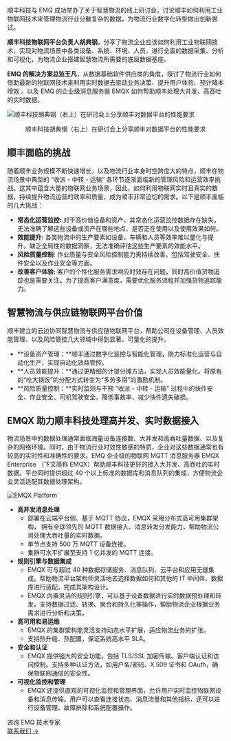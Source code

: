顺丰科技与 EMQ 成功举办了关于智慧物流的线上研讨会，讨论顺丰如何利用工业物联网技术来管理物流行业分散复杂的数据，为物流行业数字化转型做出创新尝试。

**顺丰科技物联网平台负责人胡典钢**，分享了物流企业应该如何利用工业物联网技术，实现对物流场景中各类设备、系统、环境、人员，进行全面的数据采集、分析和可视化，为物流企业搭建智慧物流所需要的底层数据基座。

**EMQ 的解决方案总监王凡**，从数据基础软件供应商的角度，探讨了物流行业如何借助最新的物联网技术来利用实时数据去驱动业务决策、提升用户体验、预计降本增效 。以及 EMQ 的企业级消息服务器 EMQX 如何帮助顺丰处理大并发、高吞吐的实时数据。

![顺丰科技胡典钢（右上）在研讨会上分享顺丰对数据平台的性能要求](https://assets.emqx.com/images/38c8739ce8aaefb5f67566429da01d21.png)

<center>顺丰科技胡典钢（右上）在研讨会上分享顺丰对数据平台的性能要求</center>

## 顺丰面临的挑战 

随着顺丰业务规模不断快速增长，以及物流行业本身时空跨度大的特点，顺丰在物流场景中典型的 “收派 - 中转 - 运输” 各环节逐渐面临新的管理风险和运营效率挑战。这其中蕴含大量的物联网业务场景，因此，如何利用物联网实时且真实的数据，持续提升物流运营的效率和质量，成为顺丰非常迫切的需求。以下是顺丰面临的几大挑战：

- **常态化运营监控:** 对于高价值设备和资产，其常态化运营监控数据存在缺失。无法准确了解这些设备或资产在哪些地点、是否正在使用以及使用效果如何。
- **效能提升:** 各类物流中的生产要素如设备、车辆和人员等效率难以量化与提升。缺乏全局性的数据洞察，无法准确评估这些生产要素的效能水平。
- **风险质量控制:** 作业质量与安全风险控制能力需持续改善。包括驾驶安全、快件安全以及作业安全等方面。
- **改善客户体验:** 客户的个性化服务需求响应时效存在问题，同时高价值货物追踪也是需要关注。为了提高客户满意度，需要优化服务流程并加强货物追踪能力。

## 智慧物流与供应链物联网平台价值  

顺丰建立的云边协同智慧物流与供应链物联网平台，帮助公司在设备管理、人员效能管理、以及风险管控几大领域中得到显著、可量化的提升。

- **设备资产管理：**顺丰通过数字化监控与智能化管理，助力标准化运营与自动化生产，实现自动化效益管控。
- **人员效能提升：**通过更精细的计提分摊方法，实现人员效能量化。将原有的“吃大锅饭”的分配方式转变为“多劳多得”的激励机制。
- **风险质量控制：**实时监测与干预 “收派 - 中转 - 运输” 过程中的快件安全、作业安全、司机驾驶安全。降低事故率、减少快件遗失破损。

## **EMQX 助力顺丰科技处理高并发、实时数据接入**

物流场景中的数据处理通常面临海量设备连接数、大并发和高吞吐量数据、以及复杂的网络环境。同时，由于物流行业时效性敏感的特质，企业对这些数据通常也有较高的实时性和准确性的要求。EMQ 企业级的物联网 MQTT 消息服务器 EMQX Enterprise （下文简称 EMQX）帮助顺丰科技更好的接入大并发、高吞吐的实时数据。平台同时提供超过 40 个以上标准的数据库和消息队列的集成，方便物流企业灵活适配其数据处理架构。

![EMQX Platform](https://assets.emqx.com/images/4bea9829885cc75d7c53bffe2c793653.png)

- **高并发消息处理**
  - 部署在云端平台侧、基于 MQTT 协议，EMQX 采用分布式高可用集群架构， 拥有全球领先的 MQTT 数据接入、消息转发分发能力，帮助物流公司处理大吞吐量的实时数据。
  - 单节点支持 500 万 MQTT 设备连接。
  - 集群可水平扩展至支持 1 亿并发的 MQTT 连接。
- **规则引擎与数据集成**
  - EMQX 可与超过 40 种数据存储服务、消息队列、云平台和应用无缝集成。帮助物流平台架构师灵活地去选择数据如何和其他的 IT 中间件、数据库进行适配，完成其架构设计。
  - ﻿﻿EMQX 内置灵活的规则引擎，可以基于设备数据进行实时数据预处理和转发。支持数据过滤、转换、聚合和持久化等操作，帮助物流企业根据业务需求进行分析和决策。
- **高可用和易运维**
  - EMQX 的集群架构能灵活支持动态水平扩展，适应物流业务的扩张。
  - ﻿支持热升级、热配置，保证系统高水平 SLA。
- **安全和认证**
  - EMQX 提供强大的安全功能，包括 TLS/SSL 加密传输、客户端认证和访问控制。支持多种认证方法，如用户名/密码、X.509 证书和 OAuth，确保物联网通信的安全性。
- **可视化监控和管理**
  - EMQX 还提供直观的可视化监控和管理界面，允许用户实时监控物联网设备和消息传输。用户可以查看连接状态、消息流量和其他指标，还可以进行设备管理、故障排除和系统配置操作。



<section class="promotion">
    <div>
        咨询 EMQ 技术专家
    </div>
    <a href="https://www.emqx.com/zh/contact?product=solutions" class="button is-gradient px-5">联系我们 →</a>
</section>
